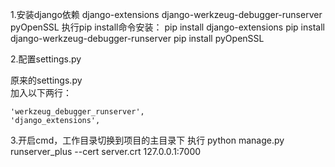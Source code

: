 1.安装django依赖
django-extensions 
django-werkzeug-debugger-runserver 
pyOpenSSL 
执行pip install命令安装：
pip install django-extensions
pip install django-werkzeug-debugger-runserver
pip install pyOpenSSL

2.配置settings.py

原来的settings.py  
加入以下两行：

    'werkzeug_debugger_runserver',
    'django_extensions',


3.开启cmd，工作目录切换到项目的主目录下
执行
python manage.py runserver_plus --cert server.crt 127.0.0.1:7000